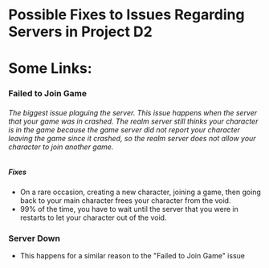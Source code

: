 # Possible Fixes to Issues Regarding Servers in Project D2

<p align="center">
  <h1>Some Links:</h1>
</p>

### **Failed to Join Game**
###### The biggest issue plaguing the server. This issue happens when the server that your game was in crashed. The realm server still thinks your character is in the game because the game server did not report your character leaving the game since it crashed, so the realm server does not allow your character to join another game.
##### Fixes
- On a rare occasion, creating a new character, joining a game, then going back to your main character frees your character from the void.
- 99% of the time, you have to wait until the server that you were in restarts to let your character out of the void.

### **Server Down**
- This happens for a similar reason to the "Failed to Join Game" issue
